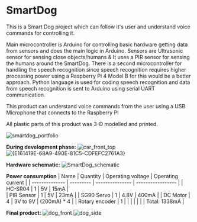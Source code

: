 # SmartDog
This is a Smart Dog project which can follow it's user and understand voice commands for controlling it.

Main microcontroller is Arduino for controlling basic hardware getting data from sensors and does the main logic in Arduino. Sensors are Ultrasonic sensor for sensing close objects/humans & It uses a PIR sensor for sensing the humans around the SmartDog. There is a second microcontroller for handling the speech recognition since speech recognition requires higher processing power using a Raspberry Pi 4 Model B for this would be a better approach. Python language is used for coding speech recognition and data from speech recognition is sent to Arduino using serial UART communication.

This product can understand voice commands from the user using a USB Microphone that connects to the Raspberry PI

All plastic parts of this product was 3-D modelled and printed.

![smartdog_portfolio](https://github.com/onurkankanli/SmartDog/assets/81397559/0d2e1692-5de0-4235-b3d3-2a1ff91e5152)

**During development phase:**
![car_front_top](https://github.com/user-attachments/assets/866525f3-909f-4b13-b532-e95d9913e508)
![{E161419E-68A9-490E-81C5-CDFEFC2761A3}](https://github.com/user-attachments/assets/811f30c5-de2b-48fa-ac48-7e5c6d3486ae)

**Hardware schematic:**
![SmartDog_schematic](https://github.com/user-attachments/assets/2b661dd8-e501-42ba-a137-3f36a5ea565f)

**Power consumption**
| Name           | Quantity  | Operating voltage | Operating current |
| -------------- | --------- | ---------------   | ----------------- |
| HC-SR04        | 1         |        5V         |       15mA        |  
| PIR Sensor     | 1         |        5V         |       23mA        |
| SG90 Servo     | 1         |       4.8V        |       400mA       |
| DC Motor       | 4         |     3V to 9V      |    (200mA) * 4    |
| Rotary encoder | 1         |                   |                   |
|                |           |                   |   Total: 1338mA   |

**Final product:**
![dog_front](https://github.com/user-attachments/assets/a7a70898-8565-4927-a0f3-ee1c6ef55125)
![dog_side](https://github.com/user-attachments/assets/621af241-ec59-40ee-a459-493b7456ad90)
